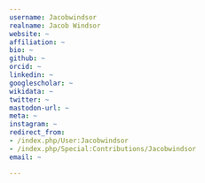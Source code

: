 ```yaml
---
username: Jacobwindsor
realname: Jacob Windsor
website: ~
affiliation: ~
bio: ~
github: ~
orcid: ~
linkedin: ~
googlescholar: ~
wikidata: ~
twitter: ~
mastodon-url: ~
meta: ~
instagram: ~
redirect_from:
- /index.php/User:Jacobwindsor
- /index.php/Special:Contributions/Jacobwindsor
email: ~

---
```

